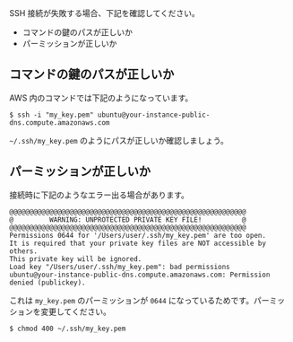 SSH 接続が失敗する場合、下記を確認してください。

- コマンドの鍵のパスが正しいか
- パーミッションが正しいか

## コマンドの鍵のパスが正しいか

AWS 内のコマンドでは下記のようになっています。

```terminal
$ ssh -i "my_key.pem" ubuntu@your-instance-public-dns.compute.amazonaws.com
```

`~/.ssh/my_key.pem` のようにパスが正しいか確認しましょう。

## パーミッションが正しいか

接続時に下記のようなエラー出る場合があります。

```terminal
@@@@@@@@@@@@@@@@@@@@@@@@@@@@@@@@@@@@@@@@@@@@@@@@@@@@@@@@@@@
@         WARNING: UNPROTECTED PRIVATE KEY FILE!          @
@@@@@@@@@@@@@@@@@@@@@@@@@@@@@@@@@@@@@@@@@@@@@@@@@@@@@@@@@@@
Permissions 0644 for '/Users/user/.ssh/my_key.pem' are too open.
It is required that your private key files are NOT accessible by others.
This private key will be ignored.
Load key "/Users/user/.ssh/my_key.pem": bad permissions
ubuntu@your-instance-public-dns.compute.amazonaws.com: Permission denied (publickey).
```

これは `my_key.pem` のパーミッションが `0644` になっているためです。パーミッションを変更してください。

```terminal
$ chmod 400 ~/.ssh/my_key.pem
```
